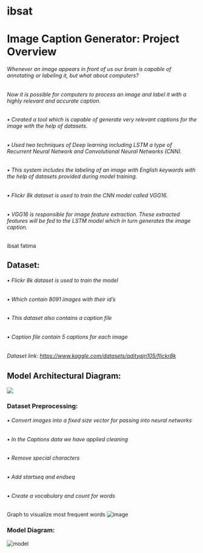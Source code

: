  # ibsat
 
 
# Image Caption Generator: Project Overview
 ###### Whenever an image appears in front of us our brain is capable of annotating or labeling it, but what about computers? 
 ###### Now it is possible for computers to process an image and label it with a highly relevant and accurate caption.
 ###### •	Created a tool which is capable of generate very relevant captions for the image with the help of datasets.
 ###### •	Used two techniques of Deep learning including LSTM a type of Recurrent Neural Network and Convolutional Neural Networks (CNN).
 ###### •	This system includes the labeling of an image with English keywords with the help of datasets provided during model training. 
 ###### •	Flickr 8k dataset is used to train the CNN model called VGG16. 
 ###### •	VGG16 is responsible for image feature extraction. These extracted features will be fed to the LSTM model which in turn generates the image caption.
 ibsat
 fatima
 
## Dataset:
 ###### •	Flickr 8k dataset is used to train the model
 ###### •	Which contain 8091 images with their id’s
 ###### •	This dataset also contains a caption file 
 ###### •	Caption file contain 5 captions for each image
 ###### Dataset link: https://www.kaggle.com/datasets/adityajn105/flickr8k
 
## Model Architectural Diagram:

![](https://user-images.githubusercontent.com/115410634/194777567-4ba3dc59-4632-4fe6-b450-4e4c12d15375.png)

### Dataset Preprocessing:
###### •	Convert images into a fixed size vector for passing into neural networks 
###### •	In the Captions data we have applied cleaning
###### •	Remove special characters
###### •	Add startseq and endseq
###### •	Create a vocabulary and count for words

Graph to visualize most frequent words
![image](https://user-images.githubusercontent.com/115410634/194777909-d5c19a91-4eb7-4475-ab7d-22614ba546a5.png)
 
 ### Model Diagram:
 ![model](https://user-images.githubusercontent.com/115410634/194778351-5df38f29-72fd-4f29-b24f-978ba382b703.png)







